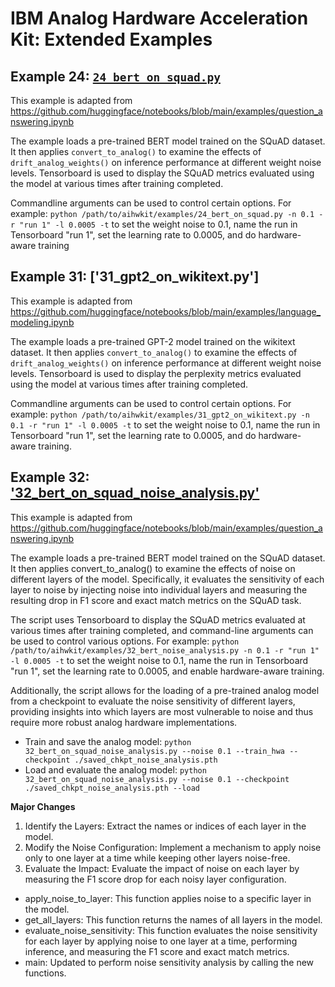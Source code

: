 # IBM Analog Hardware Acceleration Kit: Extended Examples 

## Example 24: [`24_bert_on_squad.py`]

This example is adapted from
https://github.com/huggingface/notebooks/blob/main/examples/question_answering.ipynb

The example loads a pre-trained BERT model trained on
the SQuAD dataset. It then applies `convert_to_analog()`
to examine the effects of `drift_analog_weights()` on inference performance at
different weight noise levels. Tensorboard is used to display the SQuAD
metrics evaluated using the model at various times after training completed.

Commandline arguments can be used to control certain options.
For example:
`python /path/to/aihwkit/examples/24_bert_on_squad.py -n 0.1 -r "run 1" -l 0.0005 -t`
to set the weight noise to 0.1, name the run in Tensorboard "run 1",
set the learning rate to 0.0005, and do hardware-aware training

## Example 31: ['31_gpt2_on_wikitext.py']
This example is adapted from
https://github.com/huggingface/notebooks/blob/main/examples/language_modeling.ipynb

The example loads a pre-trained GPT-2 model trained on
the wikitext dataset. It then applies `convert_to_analog()`
to examine the effects of `drift_analog_weights()` on inference performance at
different weight noise levels. Tensorboard is used to display the perplexity
metrics evaluated using the model at various times after training completed.

Commandline arguments can be used to control certain options. For example:
`python /path/to/aihwkit/examples/31_gpt2_on_wikitext.py -n 0.1 -r "run 1" -l 0.0005 -t`
to set the weight noise to 0.1, name the run in Tensorboard "run 1",
set the learning rate to 0.0005, and do hardware-aware training.

## Example 32: ['32_bert_on_squad_noise_analysis.py']
This example is adapted from
https://github.com/huggingface/notebooks/blob/main/examples/question_answering.ipynb

The example loads a pre-trained BERT model trained on
the SQuAD dataset. It then applies convert_to_analog()
to examine the effects of noise on different layers of the model. Specifically, it evaluates the sensitivity of each layer to noise by injecting noise into individual layers and measuring the resulting drop in F1 score and exact match metrics on the SQuAD task.

The script uses Tensorboard to display the SQuAD metrics evaluated at various times after training completed, and command-line arguments can be used to control various options. For example:
`python /path/to/aihwkit/examples/32_bert_noise_analysis.py -n 0.1 -r "run 1" -l 0.0005 -t`
to set the weight noise to 0.1, name the run in Tensorboard "run 1", set the learning rate to 0.0005, and enable hardware-aware training.

Additionally, the script allows for the loading of a pre-trained analog model from a checkpoint to evaluate the noise sensitivity of different layers, providing insights into which layers are most vulnerable to noise and thus require more robust analog hardware implementations.

- Train and save the analog model: `python 32_bert_on_squad_noise_analysis.py --noise 0.1 --train_hwa --checkpoint ./saved_chkpt_noise_analysis.pth`
- Load and evaluate the analog model: `python 32_bert_on_squad_noise_analysis.py --noise 0.1 --checkpoint ./saved_chkpt_noise_analysis.pth --load`

<b>Major Changes</b>
1. Identify the Layers: Extract the names or indices of each layer in the model.
2. Modify the Noise Configuration: Implement a mechanism to apply noise only to one layer at a time while keeping other layers noise-free.
3. Evaluate the Impact: Evaluate the impact of noise on each layer by measuring the F1 score drop for each noisy layer configuration.
   
- apply_noise_to_layer: This function applies noise to a specific layer in the model.
- get_all_layers: This function returns the names of all layers in the model.
- evaluate_noise_sensitivity: This function evaluates the noise sensitivity for each layer by applying noise to one layer at a time, performing inference, and measuring the F1 score and exact match metrics.
- main: Updated to perform noise sensitivity analysis by calling the new functions.

[`01_simple_layer.py`]: 01_simple_layer.py
[`02_multiple_layer.py`]: 02_multiple_layer.py
[`03_minst_training.py`]: 03_minst_training.py
[`04_lenet5_training.py`]: 04_lenet5_training.py
[`05_simple_layer_hardware_aware.py`]: 05_simple_layer_hardware_aware.py
[`06_lenet5_hardware_aware.py`]: 06_lenet5_hardware_aware.py
[`07_simple_layer_with_other_devices.py`]: 07_simple_layer_with_other_devices.py
[`08_simple_layer_with_tiki_taka.py`]: 08_simple_layer_with_tiki_taka.py
[`09_simple_layer_deterministic_pulses.py`]: 09_simple_layer_deterministic_pulses.py
[`10_plot_presets.py`]: 10_plot_presets.py
[`11_vgg8_training.py`]: 11_vgg8_training.py
[`12_simple_layer_with_mixed_precision.py`]: 12_simple_layer_with_mixed_precision.py
[`13_experiment_3fc.py`]: 13_experiment_3fc.py
[`14_experiment_custom_scheduler.py`]: 14_experiment_custom_scheduler.py
[`15_simple_lstm.py`]: 15_simple_lstm.py
[`16_mnist_gan.py`]: 16_mnist_gan.py
[`17_resnet34_digital_to_analog.py`]: 17_resnet34_imagenet_conversion_to_analog.py
[`18_cifar10_on_resnet.py`]: 18_cifar10_on_resnet.py
[`19_analog_summary_lenet.py`]: 19_analog_summary_lenet.py
[`20_mnist_ddp.py`]: 20_mnist_ddp.py
[`21_fit_device_data.py`]: 21_fit_device_data.py
[`22_war_and_peace_lstm.py`]: 22_war_and_peace_lstm.py
[`23_using_analog_tile_as_matrix.py`]: 23_using_analog_tile_as_matrix.py
[`24_bert_on_squad.py`]: 24_bert_on_squad.py
[`25_torch_tile_lenet5_hardware_aware.py`]: 25_torch_tile_lenet5_hardware_aware.py
[`26_correlation_detection.py`]: 26_correlation_detection.py
[`27_input_range_calibration`]: 27_input_range_calibration.py
[`28_advanced_irdrop.py`]: 28_advanced_irdrop.py
[`29_linalg_krylov.py`]: 29_linalg_krylov.py
[`30_external_hardware_aware_model.py`]: 30_external_hardware_aware_model.py
['31_gpt2_on_openwebtext.py']: 31_gpt2_on_openwebtext.py
['32_bert_on_squad_noise_analysis.py']: 32_bert_on_squad_noise_analysis.py

